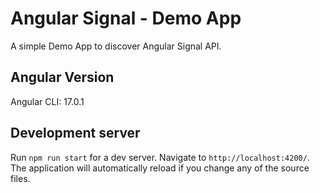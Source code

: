 # Angular Signal - Demo App

A simple Demo App to discover Angular Signal API.

## Angular Version

Angular CLI: 17.0.1

## Development server

Run `npm run start` for a dev server. Navigate to `http://localhost:4200/`. The application will automatically reload if you change any of the source files.
